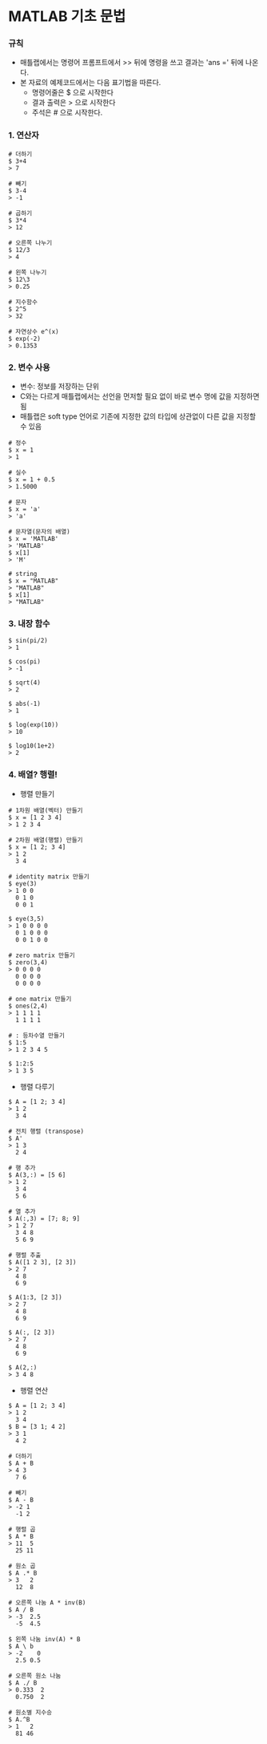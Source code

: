 # MATLAB 기초 문법


### 규칙
- 매틀랩에서는 명령어 프롬프트에서 >> 뒤에 명령을 쓰고 결과는 'ans =' 뒤에 나온다.
- 본 자료의 예제코드에서는 다음 표기법을 따른다.
    - 명령어줄은 $ 으로 시작한다
    - 결과 출력은 > 으로 시작한다
    - 주석은 # 으로 시작한다.

### 1. 연산자

```
# 더하기
$ 3+4
> 7

# 빼기
$ 3-4
> -1

# 곱하기
$ 3*4
> 12

# 오른쪽 나누기
$ 12/3
> 4

# 왼쪽 나누기
$ 12\3
> 0.25

# 지수함수
$ 2^5
> 32

# 자연상수 e^(x)
$ exp(-2)
> 0.1353
```

### 2. 변수 사용

- 변수: 정보를 저장하는 단위
- C와는 다르게 매틀랩에서는 선언을 먼저할 필요 없이 바로 변수 명에 값을 지정하면 됨
- 매틀랩은 soft type 언어로 기존에 지정한 값의 타입에 상관없이 다른 값을 지정할 수 있음
```
# 정수
$ x = 1
> 1

# 실수
$ x = 1 + 0.5
> 1.5000

# 문자
$ x = 'a'
> 'a'

# 문자열(문자의 배열)
$ x = 'MATLAB'
> 'MATLAB'
$ x[1]
> 'M'

# string
$ x = "MATLAB"
> "MATLAB"
$ x[1]
> "MATLAB"
```

### 3. 내장 함수
```
$ sin(pi/2)
> 1

$ cos(pi)
> -1

$ sqrt(4)
> 2

$ abs(-1)
> 1

$ log(exp(10))
> 10

$ log10(1e+2)
> 2
```

### 4. 배열? 행렬!

- 행렬 만들기
```
# 1차원 배열(벡터) 만들기
$ x = [1 2 3 4]
> 1 2 3 4

# 2차원 배열(행렬) 만들기
$ x = [1 2; 3 4]
> 1 2
  3 4

# identity matrix 만들기
$ eye(3)
> 1 0 0
  0 1 0
  0 0 1

$ eye(3,5)
> 1 0 0 0 0
  0 1 0 0 0
  0 0 1 0 0

# zero matrix 만들기
$ zero(3,4)
> 0 0 0 0
  0 0 0 0
  0 0 0 0

# one matrix 만들기
$ ones(2,4)
> 1 1 1 1
  1 1 1 1

# : 등차수열 만들기
$ 1:5
> 1 2 3 4 5

$ 1:2:5
> 1 3 5
```

- 행렬 다루기
```
$ A = [1 2; 3 4]
> 1 2
  3 4

# 전치 행렬 (transpose)
$ A'
> 1 3
  2 4

# 행 추가
$ A(3,:) = [5 6]  
> 1 2
  3 4
  5 6

# 열 추가
$ A(:,3) = [7; 8; 9]  
> 1 2 7
  3 4 8 
  5 6 9

# 행렬 추출
$ A([1 2 3], [2 3])
> 2 7
  4 8
  6 9

$ A(1:3, [2 3])
> 2 7
  4 8
  6 9

$ A(:, [2 3])
> 2 7
  4 8
  6 9

$ A(2,:)
> 3 4 8
```

- 행렬 연산
```
$ A = [1 2; 3 4]
> 1 2
  3 4
$ B = [3 1; 4 2]
> 3 1
  4 2

# 더하기 
$ A + B
> 4 3
  7 6

# 빼기
$ A - B
> -2 1
  -1 2

# 행렬 곱
$ A * B
> 11  5
  25 11

# 원소 곱
$ A .* B
> 3   2
  12  8

# 오른쪽 나눔 A * inv(B)
$ A / B
> -3  2.5
  -5  4.5

$ 왼쪽 나눔 inv(A) * B
$ A \ b
> -2    0
  2.5 0.5

# 오른쪽 원소 나눔
$ A ./ B
> 0.333  2
  0.750  2

# 원소별 지수승
$ A.^B
> 1   2
  81 46
```
